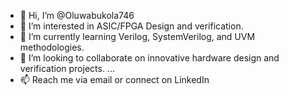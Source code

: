 - 👋 Hi, I’m @Oluwabukola746
- 👀 I’m interested in ASIC/FPGA Design and verification.
- 🌱 I’m currently learning Verilog, SystemVerilog, and UVM methodologies.
- 💞️ I’m looking to collaborate on innovative hardware design and verification projects. ...
- 📫 Reach me via email or connect on LinkedIn


<!---
Oluwabukola746/Oluwabukola746 is a ✨ special ✨ repository because its `README.md` (this file) appears on your GitHub profile.
You can click the Preview link to take a look at your changes.
--->
